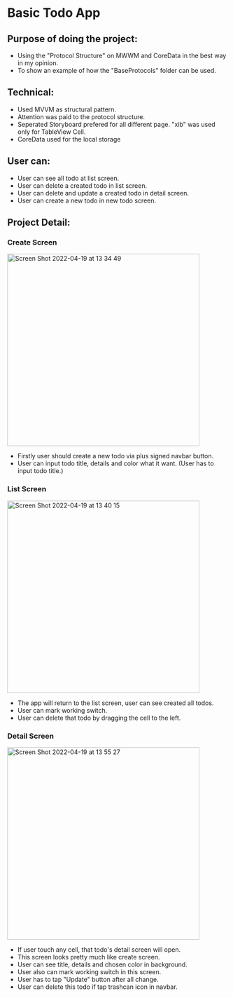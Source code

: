# Basic Todo App

## Purpose of doing the project:
* Using the "Protocol Structure" on MWWM and CoreData in the best way in my opinion.
* To show an example of how the "BaseProtocols" folder can be used.

## Technical:

* Used MVVM as structural pattern.
* Attention was paid to the protocol structure.
* Seperated Storyboard prefered for all different page. "xib" was used only for TableView Cell.
* CoreData used for the local storage

## User can:

* User can see all todo at list screen.
* User can delete a created todo in list screen.
* User can delete and update a created todo in detail screen.
* User can create a new todo in new todo screen.

## Project Detail:

### Create Screen
<img width="439" alt="Screen Shot 2022-04-19 at 13 34 49" src="https://user-images.githubusercontent.com/53153396/163985728-4f3efd44-3c0f-4ce7-9917-07391ea57d81.png">

* Firstly user should create a new todo via plus signed navbar button.
* User can input todo title, details and color what it want. (User has to input todo title.)

### List Screen
<img width="439" alt="Screen Shot 2022-04-19 at 13 40 15" src="https://user-images.githubusercontent.com/53153396/163986616-178bcf4c-e82e-4159-b1bd-44484cfd1129.png">

* The app will return to the list screen, user can see created all todos.
* User can mark working switch.
* User can delete that todo by dragging the cell to the left.

### Detail Screen
<img width="439" alt="Screen Shot 2022-04-19 at 13 55 27" src="https://user-images.githubusercontent.com/53153396/163988948-a64ff634-6409-47c6-87ef-2e0c1a865fdc.png">

* If user touch any cell, that todo's detail screen will open.
* This screen looks pretty much like create screen.
* User can see title, details and chosen color in background.
* User also can mark working switch in this screen.
* User has to tap "Update" button after all change.
* User can delete this todo if tap trashcan icon in navbar.
